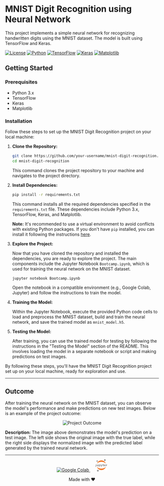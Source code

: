 # MNIST Digit Recognition using Neural Network

This project implements a simple neural network for recognizing handwritten digits using the MNIST dataset. The model is built using TensorFlow and Keras.

[![License](https://img.shields.io/badge/License-MIT-blue.svg)](LICENSE)
[![Python](https://img.shields.io/badge/Python-3.x-success.svg)](https://www.python.org/)
[![TensorFlow](https://img.shields.io/badge/TensorFlow-Latest-orange.svg)](https://www.tensorflow.org/)
[![Keras](https://img.shields.io/badge/Keras-Latest-red.svg)](https://keras.io/)
[![Matplotlib](https://img.shields.io/badge/Matplotlib-Latest-yellow.svg)](https://matplotlib.org/)

## Getting Started

### Prerequisites

- Python 3.x
- TensorFlow
- Keras
- Matplotlib

### Installation

Follow these steps to set up the MNIST Digit Recognition project on your local machine:

1. **Clone the Repository:**

    ```bash
    git clone https://github.com/your-username/mnist-digit-recognition.git
    cd mnist-digit-recognition
    ```

    This command clones the project repository to your machine and navigates to the project directory.

2. **Install Dependencies:**

    ```bash
    pip install -r requirements.txt
    ```

    This command installs all the required dependencies specified in the `requirements.txt` file. These dependencies include Python 3.x, TensorFlow, Keras, and Matplotlib.

    **Note:** It's recommended to use a virtual environment to avoid conflicts with existing Python packages. If you don't have `pip` installed, you can install it following the instructions [here](https://pip.pypa.io/en/stable/installation/).

3. **Explore the Project:**

    Now that you have cloned the repository and installed the dependencies, you are ready to explore the project. The main components include the Jupyter Notebook `Bootcamp.ipynb`, which is used for training the neural network on the MNIST dataset.

    ```bash
    jupyter notebook Bootcamp.ipynb
    ```

    Open the notebook in a compatible environment (e.g., Google Colab, Jupyter) and follow the instructions to train the model.

4. **Training the Model:**

    Within the Jupyter Notebook, execute the provided Python code cells to load and preprocess the MNIST dataset, build and train the neural network, and save the trained model as `mnist_model.h5`.

5. **Testing the Model:**

    After training, you can use the trained model for testing by following the instructions in the "Testing the Model" section of the README. This involves loading the model in a separate notebook or script and making predictions on test images.

By following these steps, you'll have the MNIST Digit Recognition project set up on your local machine, ready for exploration and use.

---


## Outcome

After training the neural network on the MNIST dataset, you can observe the model's performance and make predictions on new test images. Below is an example of the project outcome:

<!-- Include an image showcasing the model's prediction -->
<p align="center">
    <img src="path/to/your/image_recognition.png" alt="Project Outcome" width="500"/>
</p>

**Description:** The image above demonstrates the model's prediction on a test image. The left side shows the original image with the true label, while the right side displays the normalized image with the predicted label generated by the trained neural network.

---

<p align="center">
    <a href="https://colab.research.google.com/" target="_blank" rel="noreferrer">
        <img src="https://colab.research.google.com/img/colab_favicon_256px.png" alt="Google Colab" width="40" height="40"/>
    </a>&nbsp;&nbsp;&nbsp;
    <a href="https://jupyter.org/" target="_blank" rel="noreferrer">
        <img src="https://raw.githubusercontent.com/devicons/devicon/master/icons/jupyter/jupyter-original-wordmark.svg" alt="Jupyter Notebook" width="40" height="40"/>
    </a>
</p>

<p align='center'>Made with ❤️</p>
